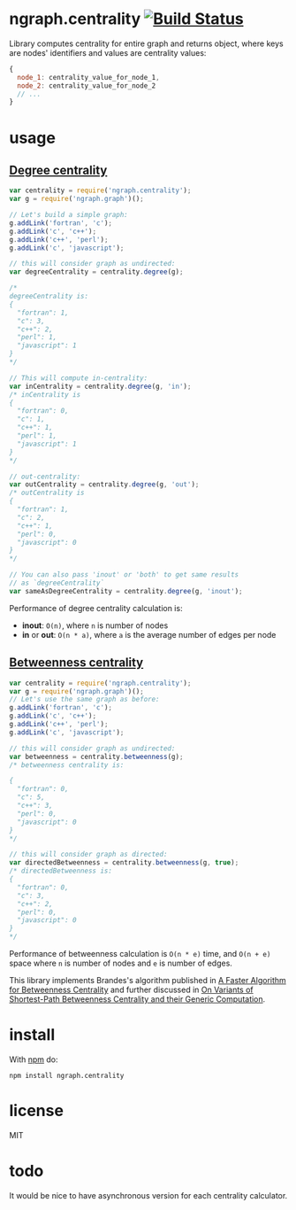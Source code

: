 # ngraph.centrality [![Build Status](https://travis-ci.org/anvaka/ngraph.centrality.svg)](https://travis-ci.org/anvaka/ngraph.centrality)

Library computes centrality for entire graph and returns object, where keys are
nodes' identifiers and values are centrality values:

``` javascript
{
  node_1: centrality_value_for_node_1,
  node_2: centrality_value_for_node_2
  // ...
}
```

# usage

## [Degree centrality](https://en.wikipedia.org/wiki/Centrality#Degree_centrality)

``` javascript
var centrality = require('ngraph.centrality');
var g = require('ngraph.graph')();

// Let's build a simple graph:
g.addLink('fortran', 'c');
g.addLink('c', 'c++');
g.addLink('c++', 'perl');
g.addLink('c', 'javascript');

// this will consider graph as undirected:
var degreeCentrality = centrality.degree(g);

/*
degreeCentrality is:
{
  "fortran": 1,
  "c": 3,
  "c++": 2,
  "perl": 1,
  "javascript": 1
}
*/

// This will compute in-centrality:
var inCentrality = centrality.degree(g, 'in');
/* inCentrality is 
{
  "fortran": 0,
  "c": 1,
  "c++": 1,
  "perl": 1,
  "javascript": 1
}
*/

// out-centrality:
var outCentrality = centrality.degree(g, 'out');
/* outCentrality is
{
  "fortran": 1,
  "c": 2,
  "c++": 1,
  "perl": 0,
  "javascript": 0
}
*/

// You can also pass 'inout' or 'both' to get same results
// as `degreeCentrality`
var sameAsDegreeCentrality = centrality.degree(g, 'inout');
```

Performance of degree centrality calculation is:

* **inout**: `O(n)`, where `n` is number of nodes
* **in** or **out**: `O(n * a)`, where `a` is the average number of edges per
node


## [Betweenness centrality](https://en.wikipedia.org/wiki/Betweenness_centrality)

``` javascript
var centrality = require('ngraph.centrality');
var g = require('ngraph.graph')();
// Let's use the same graph as before:
g.addLink('fortran', 'c');
g.addLink('c', 'c++');
g.addLink('c++', 'perl');
g.addLink('c', 'javascript');

// this will consider graph as undirected:
var betweenness = centrality.betweenness(g);
/* betweenness centrality is:

{
  "fortran": 0,
  "c": 5,
  "c++": 3,
  "perl": 0,
  "javascript": 0
}
*/

// this will consider graph as directed:
var directedBetweenness = centrality.betweenness(g, true);
/* directedBetweenness is:
{
  "fortran": 0,
  "c": 3,
  "c++": 2,
  "perl": 0,
  "javascript": 0
}
*/
```

Performance of betweenness calculation is `O(n * e)` time, and `O(n + e)` space
where `n` is number of nodes and `e` is number of edges.

This library implements Brandes's algorithm published in [A Faster Algorithm for Betweenness Centrality](http://www.inf.uni-konstanz.de/algo/publications/b-fabc-01.pdf)
and further discussed in [On Variants of Shortest-Path Betweenness
Centrality and their Generic Computation](http://www.inf.uni-konstanz.de/algo/publications/b-vspbc-08.pdf).

# install

With [npm](https://npmjs.org) do:

```
npm install ngraph.centrality
```

# license

MIT

# todo

It would be nice to have asynchronous version for each centrality calculator.
